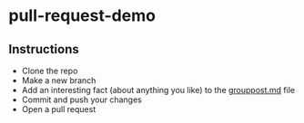 # pull-request-demo

## Instructions
- Clone the repo
- Make a new branch
- Add an interesting fact (about anything you like) to the [grouppost.md](./grouppost.md) file
- Commit and push your changes
- Open a pull request

